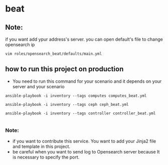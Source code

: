 # beat


## Note:
if you want add ypur address's server. you can open default's file to change opensearch ip

```
vim roles/opensearch_beat/defaults/main.yml

```
## how to run this project on production
* You need to run this command for your scenario and it depends on your server and your scenario

```
ansible-playbook -i inventory --tags computes computes_beat.yml 

ansible-playbook -i inventory --tags ceph ceph_beat.yml

ansible-playbook -i inventory --tags controller controller_beat.yml


```

### Note:

* if you want to contribute this service. You want to add your Jinja2 file and template in this project.
* be careful when you want to send log to Opensearch server because It is necessary to specify the port.



